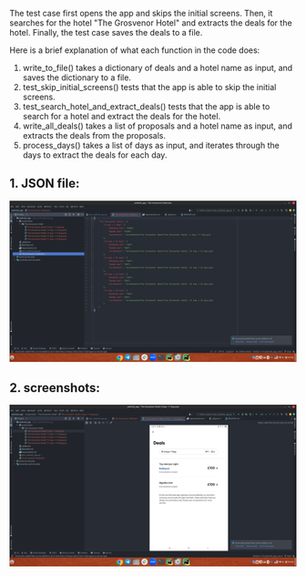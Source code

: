 The test case first opens the app and skips the initial screens. Then, it searches for the hotel "The Grosvenor Hotel" and extracts the deals for the hotel. Finally, the test case saves the deals to a file.

Here is a brief explanation of what each function in the code does:

1. write_to_file() takes a dictionary of deals and a hotel name as input, and saves the dictionary to a file.
2. test_skip_initial_screens() tests that the app is able to skip the initial screens.
3. test_search_hotel_and_extract_deals() tests that the app is able to search for a hotel and extract the deals for the hotel.
4. write_all_deals() takes a list of proposals and a hotel name as input, and extracts the deals from the proposals.
5. process_days() takes a list of days as input, and iterates through the days to extract the deals for each day.


## 1. JSON file:

![](example-1.png)

## 2. screenshots:

![](example-2.png)

